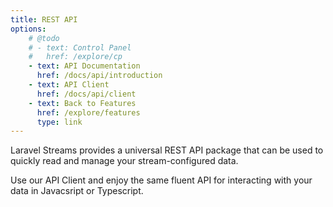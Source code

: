 ```yaml
---
title: REST API
options:
    # @todo
    # - text: Control Panel
    #   href: /explore/cp
    - text: API Documentation
      href: /docs/api/introduction
    - text: API Client
      href: /docs/api/client
    - text: Back to Features
      href: /explore/features
      type: link
---
```

Laravel Streams provides a universal REST API package that can be used to quickly read and manage your stream-configured data.

Use our API Client and enjoy the same fluent API for interacting with your data in Javacsript or Typescript.
